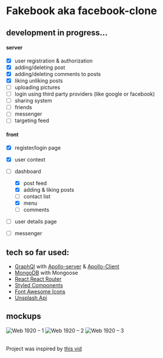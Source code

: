 
# Fakebook aka facebook-clone
## development in progress...
#### server
  - [x] user registration & authorization
  - [x] adding/deleting post
  - [x] adding/deleting comments to posts
  - [x] liking unliking posts
  - [ ] uploading pictures 
  - [ ] login using third party providers (like google or facebook)
  - [ ] sharing system
  - [ ] friends
  - [ ] messenger
  - [ ] targeting feed
#### front
- [x] register/login page
- [x] user context
- [ ] dashboard
  - [x] post feed
  - [x] adding & liking posts
  - [ ] contact list
  - [x] menu
  - [ ] comments 
- [ ] user details page
- [ ] messenger


## tech so far used:
* [GraphQl](https://graphql.org/) with [Apollo-server](https://www.apollographql.com/docs/apollo-server/) & [Apollo-Client](https://www.apollographql.com/docs/react/)
* [MongoDB](https://www.mongodb.com/) with Mongoose
* [React](https://en.reactjs.org/),[React Router](https://reactrouter.com/) 
* [Styled Components](https://styled-components.com/)
* [Font Awesome Icons](https://fontawesome.com/)
* [Unsplash Api](https://unsplash.com/)

## mockups
![Web 1920 – 1](https://user-images.githubusercontent.com/46058997/98292438-ff1f2800-1fac-11eb-9228-25f58f434b87.png)
![Web 1920 – 2](https://user-images.githubusercontent.com/46058997/98442023-72867e00-2102-11eb-9a7b-8b39859dc1c6.png)
![Web 1920 – 3](https://user-images.githubusercontent.com/46058997/98442042-95b12d80-2102-11eb-9f4e-937ef99612fc.png)



######
Project was inspired by [this vid](https://www.youtube.com/watch?v=n1mdAPFq2Os&list=PLQ6_tJw-XJx3k25CWH3BKeWj48n7ExZFM&index=1&t=5759s)
